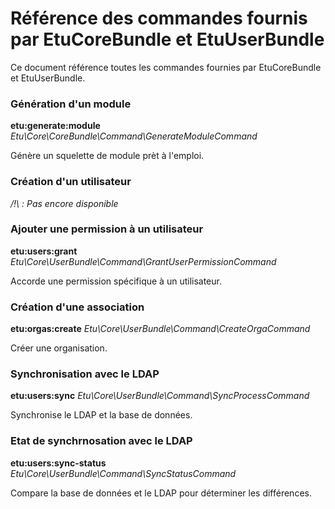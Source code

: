
Référence des commandes fournis par EtuCoreBundle et EtuUserBundle
==================================================================

Ce document référence toutes les commandes fournies par EtuCoreBundle et EtuUserBundle.

### Génération d'un module

**etu:generate:module**
*Etu\Core\CoreBundle\Command\GenerateModuleCommand*

Génère un squelette de module prèt à l'emploi.

### Création d'un utilisateur

*/!\ : Pas encore disponible*

### Ajouter une permission à un utilisateur

**etu:users:grant**
*Etu\Core\UserBundle\Command\GrantUserPermissionCommand*

Accorde une permission spécifique à un utilisateur.

### Création d'une association

**etu:orgas:create**
*Etu\Core\UserBundle\Command\CreateOrgaCommand*

Créer une organisation.

### Synchronisation avec le LDAP

**etu:users:sync**
*Etu\Core\UserBundle\Command\SyncProcessCommand*

Synchronise le LDAP et la base de données.

### Etat de synchrnosation avec le LDAP

**etu:users:sync-status**
*Etu\Core\UserBundle\Command\SyncStatusCommand*

Compare la base de données et le LDAP pour déterminer les différences.
